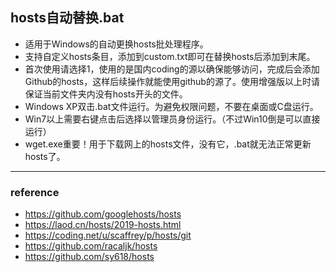 ## hosts自动替换.bat
* 适用于Windows的自动更换hosts批处理程序。
* 支持自定义hosts条目，添加到custom.txt即可在替换hosts后添加到末尾。
* 首次使用请选择1，使用的是国内coding的源以确保能够访问，完成后会添加Github的hosts，这样后续操作就能使用github的源了。使用增强版以上时请保证当前文件夹内没有hosts开头的文件。
* Windows XP双击.bat文件运行。为避免权限问题，不要在桌面或C盘运行。
* Win7以上需要右键点击后选择以管理员身份运行。（不过Win10倒是可以直接运行）
* wget.exe重要！用于下载网上的hosts文件，没有它，.bat就无法正常更新hosts了。

***
### reference
* https://github.com/googlehosts/hosts
* https://laod.cn/hosts/2019-hosts.html
* https://coding.net/u/scaffrey/p/hosts/git
* https://github.com/racaljk/hosts
* https://github.com/sy618/hosts